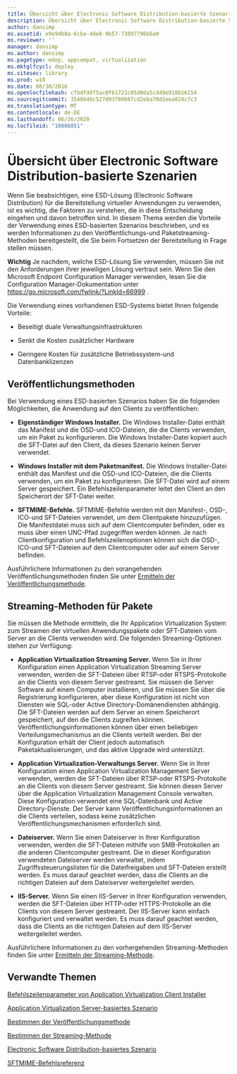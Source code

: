 ```yaml
---
title: Übersicht über Electronic Software Distribution-basierte Szenarien
description: Übersicht über Electronic Software Distribution-basierte Szenarien
author: dansimp
ms.assetid: e9e94b8a-6cba-4de8-9b57-73897796b6a0
ms.reviewer: ''
manager: dansimp
ms.author: dansimp
ms.pagetype: mdop, appcompat, virtualization
ms.mktglfcycl: deploy
ms.sitesec: library
ms.prod: w10
ms.date: 08/30/2016
ms.openlocfilehash: cfbdf40f5ac0f61721c05d0da5cd49e910b16154
ms.sourcegitcommit: 354664bc527d93f80687cd2eba70d1eea024c7c3
ms.translationtype: MT
ms.contentlocale: de-DE
ms.lasthandoff: 06/26/2020
ms.locfileid: "10808851"
---
```

# Übersicht über Electronic Software Distribution-basierte Szenarien


Wenn Sie beabsichtigen, eine ESD-Lösung (Electronic Software Distribution) für die Bereitstellung virtueller Anwendungen zu verwenden, ist es wichtig, die Faktoren zu verstehen, die in diese Entscheidung eingehen und davon betroffen sind. In diesem Thema werden die Vorteile der Verwendung eines ESD-basierten Szenarios beschrieben, und es werden Informationen zu den Veröffentlichungs-und Paketstreaming-Methoden bereitgestellt, die Sie beim Fortsetzen der Bereitstellung in Frage stellen müssen.

**Wichtig**  Je nachdem, welche ESD-Lösung Sie verwenden, müssen Sie mit den Anforderungen ihrer jeweiligen Lösung vertraut sein. Wenn Sie den Microsoft Endpoint Configuration Manager verwenden, lesen Sie die Configuration Manager-Dokumentation unter <https://go.microsoft.com/fwlink/?LinkId=66999> .

 

Die Verwendung eines vorhandenen ESD-Systems bietet Ihnen folgende Vorteile:

-   Beseitigt duale Verwaltungsinfrastrukturen

-   Senkt die Kosten zusätzlicher Hardware

-   Geringere Kosten für zusätzliche Betriebssystem-und Datenbanklizenzen

## Veröffentlichungsmethoden


Bei Verwendung eines ESD-basierten Szenarios haben Sie die folgenden Möglichkeiten, die Anwendung auf den Clients zu veröffentlichen:

-   **Eigenständiger Windows Installer.** Die Windows Installer-Datei enthält das Manifest und die OSD-und ICO-Dateien, die die Clients verwenden, um ein Paket zu konfigurieren. Die Windows Installer-Datei kopiert auch die SFT-Datei auf den Client, da dieses Szenario keinen Server verwendet.

-   **Windows Installer mit dem Paketmanifest.** Die Windows Installer-Datei enthält das Manifest und die OSD-und ICO-Dateien, die die Clients verwenden, um ein Paket zu konfigurieren. Die SFT-Datei wird auf einem Server gespeichert. Ein Befehlszeilenparameter leitet den Client an den Speicherort der SFT-Datei weiter.

-   **SFTMIME-Befehle.** SFTMIME-Befehle werden mit den Manifest-, OSD-, ICO-und SFT-Dateien verwendet, um dem Clientpakete hinzuzufügen. Die Manifestdatei muss sich auf dem Clientcomputer befinden, oder es muss über einen UNC-Pfad zugegriffen werden können. Je nach Clientkonfiguration und Befehlszeilenoptionen können sich die OSD-, ICO-und SFT-Dateien auf dem Clientcomputer oder auf einem Server befinden.

Ausführlichere Informationen zu den vorangehenden Veröffentlichungsmethoden finden Sie unter [Ermitteln der Veröffentlichungsmethode](determine-your-publishing-method.md).

## Streaming-Methoden für Pakete


Sie müssen die Methode ermitteln, die Ihr Application Virtualization System zum Streamen der virtuellen Anwendungspakete oder SFT-Dateien vom Server an die Clients verwenden wird. Die folgenden Streaming-Optionen stehen zur Verfügung:

-   **Application Virtualization Streaming Server.** Wenn Sie in Ihrer Konfiguration einen Application Virtualization Streaming Server verwenden, werden die SFT-Dateien über RTSP-oder RTSPS-Protokolle an die Clients von diesem Server gestreamt. Sie müssen die Server Software auf einem Computer installieren, und Sie müssen Sie über die Registrierung konfigurieren, aber diese Konfiguration ist nicht von Diensten wie SQL-oder Active Directory-Domänendiensten abhängig. Die SFT-Dateien werden auf dem Server an einem Speicherort gespeichert, auf den die Clients zugreifen können. Veröffentlichungsinformationen können über einen beliebigen Verteilungsmechanismus an die Clients verteilt werden. Bei der Konfiguration erhält der Client jedoch automatisch Paketaktualisierungen, und das aktive Upgrade wird unterstützt.

-   **Application Virtualization-Verwaltungs Server.** Wenn Sie in Ihrer Konfiguration einen Application Virtualization Management Server verwenden, werden die SFT-Dateien über RTSP-oder RTSPS-Protokolle an die Clients von diesem Server gestreamt. Sie können diesen Server über die Application Virtualization Management Console verwalten. Diese Konfiguration verwendet eine SQL-Datenbank und Active Directory-Dienste. Der Server kann Veröffentlichungsinformationen an die Clients verteilen, sodass keine zusätzlichen Veröffentlichungsmechanismen erforderlich sind.

-   **Dateiserver.** Wenn Sie einen Dateiserver in Ihrer Konfiguration verwenden, werden die SFT-Dateien mithilfe von SMB-Protokollen an die anderen Clientcomputer gestreamt. Die in dieser Konfiguration verwendeten Dateiserver werden verwaltet, indem Zugriffssteuerungslisten für die Dateifreigaben und SFT-Dateien erstellt werden. Es muss darauf geachtet werden, dass die Clients an die richtigen Dateien auf dem Dateiserver weitergeleitet werden.

-   **IIS-Server.** Wenn Sie einen IIS-Server in Ihrer Konfiguration verwenden, werden die SFT-Dateien über HTTP-oder HTTPS-Protokolle an die Clients von diesem Server gestreamt. Der IIS-Server kann einfach konfiguriert und verwaltet werden. Es muss darauf geachtet werden, dass die Clients an die richtigen Dateien auf dem IIS-Server weitergeleitet werden.

Ausführlichere Informationen zu den vorhergehenden Streaming-Methoden finden Sie unter [Ermitteln der Streaming-Methode](determine-your-streaming-method.md).

## Verwandte Themen


[Befehlszeilenparameter von Application Virtualization Client Installer](application-virtualization-client-installer-command-line-parameters.md)

[Application Virtualization Server-basiertes Szenario](application-virtualization-server-based-scenario.md)

[Bestimmen der Veröffentlichungsmethode](determine-your-publishing-method.md)

[Bestimmen der Streaming-Methode](determine-your-streaming-method.md)

[Electronic Software Distribution-basiertes Szenario](electronic-software-distribution-based-scenario.md)

[SFTMIME-Befehlsreferenz](sftmime--command-reference.md)

 

 





